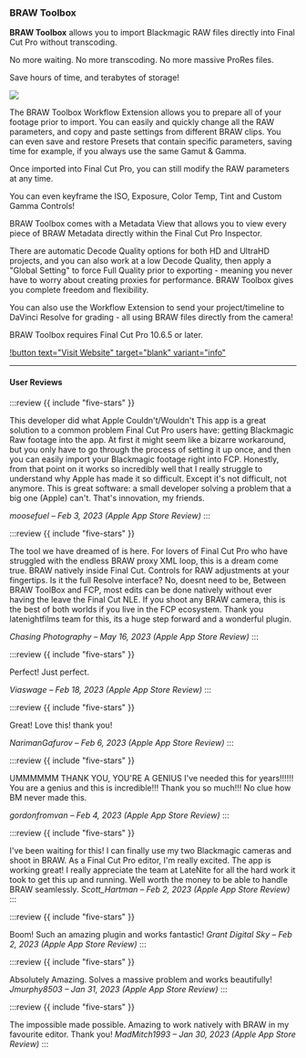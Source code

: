 ### BRAW Toolbox

**BRAW Toolbox** allows you to import Blackmagic RAW files directly into Final Cut Pro without transcoding.

No more waiting. No more transcoding. No more massive ProRes files.

Save hours of time, and terabytes of storage!

![](../static/braw-toolbox.jpg)

The BRAW Toolbox Workflow Extension allows you to prepare all of your footage prior to import. You can easily and quickly change all the RAW parameters, and copy and paste settings from different BRAW clips. You can even save and restore Presets that contain specific parameters, saving time for example, if you always use the same Gamut & Gamma.

Once imported into Final Cut Pro, you can still modify the RAW parameters at any time.

You can even keyframe the ISO, Exposure, Color Temp, Tint and Custom Gamma Controls!

BRAW Toolbox comes with a Metadata View that allows you to view every piece of BRAW Metadata directly within the Final Cut Pro Inspector.

There are automatic Decode Quality options for both HD and UltraHD projects, and you can also work at a low Decode Quality, then apply a "Global Setting" to force Full Quality prior to exporting - meaning you never have to worry about creating proxies for performance. BRAW Toolbox gives you complete freedom and flexibility.

You can also use the Workflow Extension to send your project/timeline to DaVinci Resolve for grading - all using BRAW files directly from the camera!

BRAW Toolbox requires Final Cut Pro 10.6.5 or later.

[!button text="Visit Website" target="blank" variant="info"](https://brawtoolbox.io)

---

#### User Reviews

:::review
{{ include "five-stars" }}

This developer did what Apple Couldn't/Wouldn't
This app is a great solution to a common problem Final Cut Pro users have: getting Blackmagic Raw footage into the app. At first it might seem like a bizarre workaround, but you only have to go through the process of setting it up once, and then you can easily import your Blackmagic footage right into FCP. Honestly, from that point on it works so incredibly well that I really struggle to understand why Apple has made it so difficult. Except it's not difficult, not anymore. This is great software: a small developer solving a problem that a big one (Apple) can't. That's innovation, my friends.

_moosefuel – Feb 3, 2023 (Apple App Store Review)_
:::

:::review
{{ include "five-stars" }}

The tool we have dreamed of is here.
For lovers of Final Cut Pro who have struggled with the endless BRAW proxy XML loop, this is a dream come true. BRAW natively inside Final Cut. Controls for RAW adjustments at your fingertips. Is it the full Resolve interface? No, doesnt need to be, Between BRAW ToolBox and FCP, most edits can be done natively without ever having the leave the Final Cut NLE. If you shoot any BRAW camera, this is the best of both worlds if you live in the FCP ecosystem. Thank you latenightfilms team for this, its a huge step forward and a wonderful plugin.

_Chasing Photography – May 16, 2023 (Apple App Store Review)_
:::

:::review
{{ include "five-stars" }}

Perfect!
Just perfect.

_Viaswage – Feb 18, 2023 (Apple App Store Review)_
:::

:::review
{{ include "five-stars" }}

Great!
Love this! thank you!

_NarimanGafurov – Feb 6, 2023 (Apple App Store Review)_
:::

:::review
{{ include "five-stars" }}

UMMMMMM THANK YOU, YOU'RE A GENIUS
I've needed this for years!!!!!! You are a genius and this is incredible!!! Thank you so much!!! No clue how BM never made this.

_gordonfromvan – Feb 4, 2023 (Apple App Store Review)_
:::

:::review
{{ include "five-stars" }}

I've been waiting for this!
I can finally use my two Blackmagic cameras and shoot in BRAW. As a Final Cut Pro editor, I'm really excited. The app is working great! I really appreciate the team at LateNite for all the hard work it took to get this up and running. Well worth the money to be able to handle BRAW seamlessly.
_Scott_Hartman – Feb 2, 2023 (Apple App Store Review)_
:::

:::review
{{ include "five-stars" }}

Boom!
Such an amazing plugin and works fantastic!
_Grant Digital Sky – Feb 2, 2023 (Apple App Store Review)_
:::

:::review
{{ include "five-stars" }}

Absolutely Amazing.
Solves a massive problem and works beautifully!
_Jmurphy8503 – Jan 31, 2023 (Apple App Store Review)_
:::

:::review
{{ include "five-stars" }}

The impossible made possible.
Amazing to work natively with BRAW in my favourite editor. Thank you!
_MadMitch1993 – Jan 30, 2023 (Apple App Store Review)_
:::